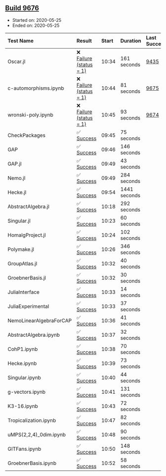 ## [Build 9676](https://oscarci.mathematik.uni-kl.de/job/oscar/9676/)

* Started on: 2020-05-25
* Ended on: 2020-05-25

| Test Name    | Result | Start | Duration | Last Success | First Failure |
|:-------------|:-------|:------|:---------|:-------------|:--------------|
| Oscar.jl | ❌ [Failure (status = 1)](https://oscarci.mathematik.uni-kl.de/job/oscar/9676/artifact/logs/build-9676/Oscar.jl.log) | 10:34 | 161 seconds | [9435](https://oscarci.mathematik.uni-kl.de/job/oscar/9435/) | [9436](https://oscarci.mathematik.uni-kl.de/job/oscar/9436/) |
| c-automorphisms.ipynb | ❌ [Failure (status = 1)](https://oscarci.mathematik.uni-kl.de/job/oscar/9676/artifact/logs/build-9676/c-automorphisms.ipynb.log) | 10:44 | 81 seconds | [9675](https://oscarci.mathematik.uni-kl.de/job/oscar/9675/) | [9676](https://oscarci.mathematik.uni-kl.de/job/oscar/9676/) |
| wronski-poly.ipynb | ❌ [Failure (status = 1)](https://oscarci.mathematik.uni-kl.de/job/oscar/9676/artifact/logs/build-9676/wronski-poly.ipynb.log) | 10:45 | 93 seconds | [9674](https://oscarci.mathematik.uni-kl.de/job/oscar/9674/) | [9675](https://oscarci.mathematik.uni-kl.de/job/oscar/9675/) |
| CheckPackages | ✅ [Success](https://oscarci.mathematik.uni-kl.de/job/oscar/9676/artifact/logs/build-9676/CheckPackages.log) | 09:45 | 75 seconds |  |  |
| GAP | ✅ [Success](https://oscarci.mathematik.uni-kl.de/job/oscar/9676/artifact/logs/build-9676/GAP.log) | 09:46 | 146 seconds |  |  |
| GAP.jl | ✅ [Success](https://oscarci.mathematik.uni-kl.de/job/oscar/9676/artifact/logs/build-9676/GAP.jl.log) | 09:49 | 43 seconds |  |  |
| Nemo.jl | ✅ [Success](https://oscarci.mathematik.uni-kl.de/job/oscar/9676/artifact/logs/build-9676/Nemo.jl.log) | 09:49 | 284 seconds |  |  |
| Hecke.jl | ✅ [Success](https://oscarci.mathematik.uni-kl.de/job/oscar/9676/artifact/logs/build-9676/Hecke.jl.log) | 09:54 | 1441 seconds |  |  |
| AbstractAlgebra.jl | ✅ [Success](https://oscarci.mathematik.uni-kl.de/job/oscar/9676/artifact/logs/build-9676/AbstractAlgebra.jl.log) | 10:18 | 292 seconds |  |  |
| Singular.jl | ✅ [Success](https://oscarci.mathematik.uni-kl.de/job/oscar/9676/artifact/logs/build-9676/Singular.jl.log) | 10:23 | 60 seconds |  |  |
| HomalgProject.jl | ✅ [Success](https://oscarci.mathematik.uni-kl.de/job/oscar/9676/artifact/logs/build-9676/HomalgProject.jl.log) | 10:24 | 102 seconds |  |  |
| Polymake.jl | ✅ [Success](https://oscarci.mathematik.uni-kl.de/job/oscar/9676/artifact/logs/build-9676/Polymake.jl.log) | 10:26 | 346 seconds |  |  |
| GroupAtlas.jl | ✅ [Success](https://oscarci.mathematik.uni-kl.de/job/oscar/9676/artifact/logs/build-9676/GroupAtlas.jl.log) | 10:32 | 40 seconds |  |  |
| GroebnerBasis.jl | ✅ [Success](https://oscarci.mathematik.uni-kl.de/job/oscar/9676/artifact/logs/build-9676/GroebnerBasis.jl.log) | 10:32 | 30 seconds |  |  |
| JuliaInterface | ✅ [Success](https://oscarci.mathematik.uni-kl.de/job/oscar/9676/artifact/logs/build-9676/JuliaInterface.log) | 10:33 | 14 seconds |  |  |
| JuliaExperimental | ✅ [Success](https://oscarci.mathematik.uni-kl.de/job/oscar/9676/artifact/logs/build-9676/JuliaExperimental.log) | 10:33 | 37 seconds |  |  |
| NemoLinearAlgebraForCAP | ✅ [Success](https://oscarci.mathematik.uni-kl.de/job/oscar/9676/artifact/logs/build-9676/NemoLinearAlgebraForCAP.log) | 10:36 | 41 seconds |  |  |
| AbstractAlgebra.ipynb | ✅ [Success](https://oscarci.mathematik.uni-kl.de/job/oscar/9676/artifact/logs/build-9676/AbstractAlgebra.ipynb.log) | 10:37 | 32 seconds |  |  |
| CohP1.ipynb | ✅ [Success](https://oscarci.mathematik.uni-kl.de/job/oscar/9676/artifact/logs/build-9676/CohP1.ipynb.log) | 10:38 | 70 seconds |  |  |
| Hecke.ipynb | ✅ [Success](https://oscarci.mathematik.uni-kl.de/job/oscar/9676/artifact/logs/build-9676/Hecke.ipynb.log) | 10:39 | 73 seconds |  |  |
| Singular.ipynb | ✅ [Success](https://oscarci.mathematik.uni-kl.de/job/oscar/9676/artifact/logs/build-9676/Singular.ipynb.log) | 10:40 | 44 seconds |  |  |
| g-vectors.ipynb | ✅ [Success](https://oscarci.mathematik.uni-kl.de/job/oscar/9676/artifact/logs/build-9676/g-vectors.ipynb.log) | 10:41 | 131 seconds |  |  |
| K3-16.ipynb | ✅ [Success](https://oscarci.mathematik.uni-kl.de/job/oscar/9676/artifact/logs/build-9676/K3-16.ipynb.log) | 10:43 | 72 seconds |  |  |
| Tropicalization.ipynb | ✅ [Success](https://oscarci.mathematik.uni-kl.de/job/oscar/9676/artifact/logs/build-9676/Tropicalization.ipynb.log) | 10:47 | 82 seconds |  |  |
| uMPS(2,2,4)_0dim.ipynb | ✅ [Success](https://oscarci.mathematik.uni-kl.de/job/oscar/9676/artifact/logs/build-9676/uMPS-2-2-4-_0dim.ipynb.log) | 10:48 | 90 seconds |  |  |
| GITFans.ipynb | ✅ [Success](https://oscarci.mathematik.uni-kl.de/job/oscar/9676/artifact/logs/build-9676/GITFans.ipynb.log) | 10:50 | 148 seconds |  |  |
| GroebnerBasis.ipynb | ✅ [Success](https://oscarci.mathematik.uni-kl.de/job/oscar/9676/artifact/logs/build-9676/GroebnerBasis.ipynb.log) | 10:52 | 58 seconds |  |  |
